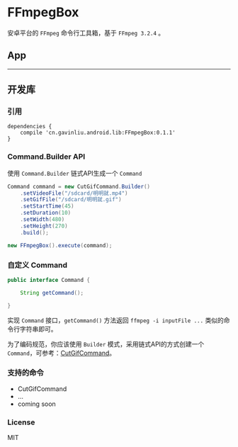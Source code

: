 # FFmpegBox

安卓平台的 ``FFmpeg`` 命令行工具箱，基于 ``FFmpeg 3.2.4`` 。

## App


----------


## 开发库

### 引用

```
dependencies {
    compile 'cn.gavinliu.android.lib:FFmpegBox:0.1.1'
}
```

### Command.Builder API

使用 ``Command.Builder`` 链式API生成一个 ``Command``

```java
Command command = new CutGifCommand.Builder()
    .setVideoFile("/sdcard/明明就.mp4")
    .setGifFile("/sdcard/明明就.gif")
    .setStartTime(45)
    .setDuration(10)
    .setWidth(480)
    .setHeight(270)
    .build();

new FFmpegBox().execute(command);
```

### 自定义 Command

```java
public interface Command {

    String getCommand();

}
```

实现 ``Command`` 接口，``getCommand()`` 方法返回 ``ffmpeg -i inputFile ...`` 类似的命令行字符串即可。

为了编码规范，你应该使用 ``Builder`` 模式，采用链式API的方式创建一个 ``Command``，可参考：[CutGifCommand](https://github.com/gavinliu/FFmpegBox/blob/master/FFmpgeBox/src/main/java/cn/gavinliu/android/ffmpeg/box/commands/CutGifCommand.java)。

### 支持的命令

* CutGifCommand
* ...
* coming soon

### License

MIT
